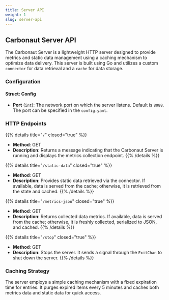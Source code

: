 ```yaml
---
title: Server API
weight: 1
slug: server-api
---
```


## **Carbonaut Server API**

<!-- TODO: automatically generate this information (like schema.md) -->

The Carbonaut Server is a lightweight HTTP server designed to provide metrics and static data management using a caching mechanism to optimize data delivery. This server is built using Go and utilizes a custom `connector` for data retrieval and a `cache` for data storage.

### Configuration

#### Struct: Config

- **Port** (`int`): The network port on which the server listens. Default is `8088`. The port can be specified in the `config.yaml`.

### HTTP Endpoints

{{% details title="`/`" closed="true" %}}
- **Method**: GET
- **Description**: Returns a message indicating that the Carbonaut Server is running and displays the metrics collection endpoint.
{{% /details %}}

{{% details title="`/static-data`" closed="true" %}}
- **Method**: GET
- **Description**: Provides static data retrieved via the connector. If available, data is served from the cache; otherwise, it is retrieved from the state and cached.
{{% /details %}}

{{% details title="`/metrics-json`" closed="true" %}}
- **Method**: GET
- **Description**: Returns collected data metrics. If available, data is served from the cache; otherwise, it is freshly collected, serialized to JSON, and cached.
{{% /details %}}

{{% details title="`/stop`" closed="true" %}}
- **Method**: GET
- **Description**: Stops the server. It sends a signal through the `ExitChan` to shut down the server.
{{% /details %}}

### Caching Strategy

The server employs a simple caching mechanism with a fixed expiration time for entries. It purges expired items every 5 minutes and caches both metrics data and static data for quick access.
